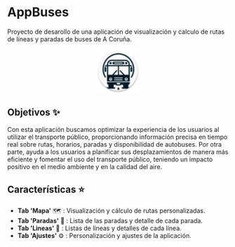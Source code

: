# AppBuses

Proyecto de desarollo de una aplicación de visualización y calculo de rutas de líneas y paradas de buses de A Coruña.

<p align="center">
  <img src="https://github.com/alvaroargibayp/BusGo/blob/4cb5636a71ddd50a03f86d1a16aa8e0c8c36db0a/app/src/main/res/mipmap-hdpi/ic_launcher_round.webp" alt="Logo del Proyecto" width="100"/>
</p>

## Objetivos ✨

Con esta aplicación buscamos optimizar la experiencia de los usuarios al utilizar el transporte público, proporcionando información precisa en tiempo real sobre rutas, horarios, paradas y disponibilidad de autobuses.
Por otra parte, ayuda a los usuarios a planificar sus desplazamientos de manera más eficiente y fomentar el uso del transporte público, teniendo un impacto positivo en el medio ambiente y en la calidad del aire.

## Características ⭐

- **Tab 'Mapa'** 🗺️ : Visualización y cálculo de rutas personalizadas.
- **Tab 'Paradas'** 🛑 : Lista de las paradas y detalle de cada parada.
- **Tab 'Lineas'** 🚏 : Listas de líneas y detalles de cada línea.
- **Tab 'Ajustes'** ⚙️ : Personalización y ajustes de la aplicación.

